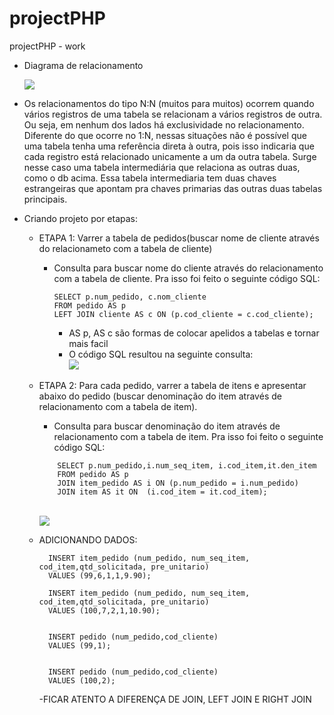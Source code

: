 # projectPHP
projectPHP - work

- Diagrama de relacionamento


  <img src = "https://github.com/Natanssilva/projectPHP/assets/99294586/9c469bf7-f9d4-4b0d-91e8-e252d99057b2"> 

- Os relacionamentos do tipo N:N (muitos para muitos) ocorrem quando vários registros de uma tabela se relacionam a vários registros de outra. Ou seja, em nenhum dos lados há exclusividade no relacionamento.
  Diferente do que ocorre no 1:N, nessas situações não é possível que uma tabela tenha uma referência direta à outra, pois isso indicaria que cada registro está relacionado unicamente a um da outra tabela.
  Surge nesse caso uma tabela intermediária que relaciona as outras duas, como o db acima. Essa tabela intermediaria tem duas chaves estrangeiras que apontam pra chaves primarias das outras duas tabelas principais.

- Criando projeto por etapas:
    - ETAPA 1: Varrer a tabela de pedidos(buscar nome de cliente através do relacionameto com a tabela de cliente)
        - Consulta para buscar nome do cliente através do relacionamento com a tabela de cliente. Pra isso foi feito o seguinte código SQL:
          ```
          SELECT p.num_pedido, c.nom_cliente
          FROM pedido AS p
          LEFT JOIN cliente AS c ON (p.cod_cliente = c.cod_cliente);
          ```
          - AS p, AS c são formas de colocar apelidos a tabelas e tornar mais facil
          - O código SQL resultou na seguinte consulta:
               <br>
               <img src  = "https://github.com/Natanssilva/projectPHP/assets/99294586/63ffca80-a25d-47f0-aa29-495851b0ea14">
               <br>
    - ETAPA 2: Para cada pedido, varrer a tabela de itens e apresentar abaixo do pedido (buscar denominação do item através de relacionamento com a tabela de item).
      -  Consulta para buscar denominação do item através de relacionamento com a tabela de item. Pra isso foi feito o seguinte código SQL:
        ```
            SELECT p.num_pedido,i.num_seq_item, i.cod_item,it.den_item
            FROM pedido AS p 
            JOIN item_pedido AS i ON (p.num_pedido = i.num_pedido)
            JOIN item AS it ON  (i.cod_item = it.cod_item);
        ```
         <br>
               <img src  = "https://github.com/Natanssilva/projectPHP/assets/99294586/d83c73f2-e606-4cf3-b495-8d9826a3c2df">
         <br>
  - ADICIONANDO DADOS:
    ```
      INSERT item_pedido (num_pedido, num_seq_item, cod_item,qtd_solicitada, pre_unitario)
      VALUES (99,6,1,1,9.90);

      INSERT item_pedido (num_pedido, num_seq_item, cod_item,qtd_solicitada, pre_unitario)
      VALUES (100,7,2,1,10.90);


      INSERT pedido (num_pedido,cod_cliente)
      VALUES (99,1);


      INSERT pedido (num_pedido,cod_cliente)
      VALUES (100,2);
    ```

    -FICAR ATENTO A DIFERENÇA DE JOIN, LEFT JOIN E RIGHT JOIN
